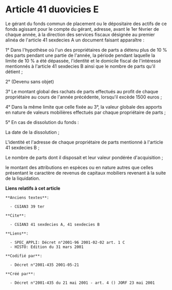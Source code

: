 # Article 41 duovicies E

Le gérant du fonds commun de placement ou le dépositaire des actifs de ce fonds agissant pour le compte du gérant, adresse,
avant le 1er février de chaque année, à la direction des services fiscaux désignée au premier alinéa de l'article 41
sexdecies A un document faisant apparaître :

1° Dans l'hypothèse où l'un des propriétaires de parts a détenu plus de 10 % des parts pendant une partie de l'année, la
période pendant laquelle la limite de 10 % a été dépassée, l'identité et le domicile fiscal de l'intéressé mentionnés à
l'article 41 sexdecies B ainsi que le nombre de parts qu'il détient ; 

2° (Devenu sans objet)

3° Le montant global des rachats de parts effectués au profit de chaque propriétaire au cours de l'année précédente,
lorsqu'il excède 1500 euros  ; 

4° Dans la même limite que celle fixée au 3°, la valeur globale des apports en nature de valeurs mobilières effectués par
chaque propriétaire de parts ; 

5° En cas de dissolution du fonds : 

La date de la dissolution ;

L'identité et l'adresse de chaque propriétaire de parts mentionné à l'article 41 sexdecies B ; 

Le nombre de parts dont il disposait et leur valeur pondérée d'acquisition ; 

le montant des attributions en espèces ou en nature autres que celles présentant le caractère de revenus de capitaux
mobiliers revenant à la suite de la liquidation.

**Liens relatifs à cet article**

	**Anciens textes**:

	  - CGIAN3 39 ter

	**Cite**:

	  - CGIAN3 41 sexdecies A, 41 sexdecies B

	**Liens**:

	  - SPEC_APPLI: Décret n°2001-96 2001-02-02 art. 1 C
	  - HISTO: Edition du 31 mars 2001

	**Codifié par**:

	  - Décret n°2001-435 2001-05-21

	**Créé par**:

	  - Décret n°2001-435 du 21 mai 2001 - art. 4 () JORF 23 mai 2001
